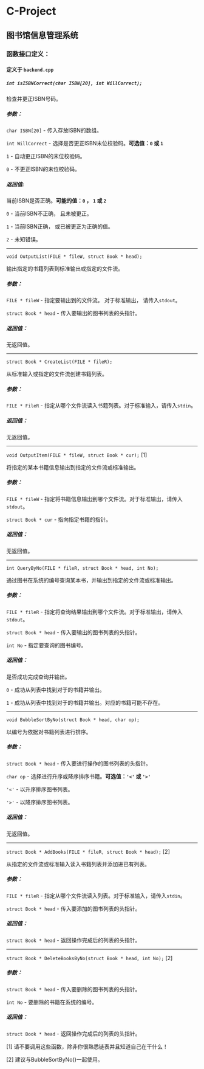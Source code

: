 # C-Project

## 图书馆信息管理系统

### 函数接口定义：

#### 定义于 `backend.cpp`

  
#####  `int isISBNCorrect(char ISBN[20], int WillCorrect);`

  检查并更正ISBN号码。
  
#####  参数：
  
  `char ISBN[20]` - 传入存放ISBN的数组。
  
  `int WillCorrect` - 选择是否更正ISBN末位校验码。**可选值：`0` 或 `1`**
  
  `1` - 自动更正ISBN的末位校验码。
  
  `0` - 不更正ISBN的末位校验码。
  
#####  返回值: 
  
  当前ISBN是否正确。**可能的值：`0` ， `1` 或 `2`**
  
  `0` - 当前ISBN不正确， 且未被更正。
  
  `1` - 当前ISBN正确， 或已被更正为正确的值。
  
  `2` - 未知错误。
  
  ---
  
  `void OutputList(FILE * fileW, struct Book * head);`
  
  输出指定的书籍列表到标准输出或指定的文件流。
  
#####  参数：
  
  `FILE * fileW` - 指定要输出到的文件流。 对于标准输出， 请传入`stdout`。
  
  `struct Book * head` - 传入要输出的图书列表的头指针。
  
#####  返回值：

  无返回值。
  
  ---
  
  `struct Book * CreateList(FILE * fileR);`
  
  从标准输入或指定的文件流创建书籍列表。
  
##### 参数：

  `FILE * FileR` - 指定从哪个文件流读入书籍列表。对于标准输入，请传入`stdin`。
  
#####  返回值：

  无返回值。
  
  ---
  
  `void OutputItem(FILE * fileW, struct Book * cur);` [1]
  
  将指定的某本书籍信息输出到指定的文件流或标准输出。
  
##### 参数：

  `FILE * fileW` - 指定将书籍信息输出到哪个文件流。对于标准输出，请传入`stdout`。
  
  `struct Book * cur` - 指向指定书籍的指针。
  
#####  返回值：

  无返回值。
  
  ---
  
  `int QueryByNo(FILE * fileR, struct Book * head, int No);`
  
  通过图书在系统的编号查询某本书，并输出到指定的文件流或标准输出。
  
##### 参数：  
  
  `FILE * fileR` - 指定将查询结果输出到哪个文件流。对于标准输出，请传入`stdout`。
  
  `struct Book * head` - 传入要输出的图书列表的头指针。
  
  `int No` - 指定要查询的图书编号。
  
##### 返回值：

  是否成功完成查询并输出。
  
  `0` - 成功从列表中找到对于的书籍并输出。
  
  `1` - 成功从列表中找到对于的书籍并输出。对应的书籍可能不存在。
  
  ---
  
  `void BubbleSortByNo(struct Book * head, char op);`
  
  以编号为依据对书籍列表进行排序。
  
##### 参数：

  `struct Book * head` - 传入要进行操作的图书列表的头指针。
  
  `char op` - 选择进行升序或降序排序书籍。**可选值：`'<'` 或 `'>'`**
  
  `'<'` - 以升序排序图书列表。
  
  `'>'` - 以降序排序图书列表。
  
##### 返回值：

  无返回值。
  
  ---
  
  `struct Book * AddBooks(FILE * fileR, struct Book * head);` [2]
  
  从指定的文件流或标准输入读入书籍列表并添加进已有列表。
  
##### 参数：

  `FILE * fileR` - 指定从哪个文件流读入列表。对于标准输入，请传入`stdin`。
  
  `struct Book * head` - 传入要添加的图书列表的头指针。
  
##### 返回值：

  `struct Book * head` - 返回操作完成后的列表的头指针。
  
  ---
  
  `struct Book * DeleteBooksByNo(struct Book * head, int No);` [2]
  
##### 参数：
  
  `struct Book * head` - 传入要删除的图书列表的头指针。
  
  `int No` - 要删除的书籍在系统的编号。
  
##### 返回值：

  `struct Book * head` - 返回操作完成后的列表的头指针。
  
  [1] 请不要调用这些函数，除非你很熟悉链表并且知道自己在干什么！
  
  [2] 建议与BubbleSortByNo()一起使用。